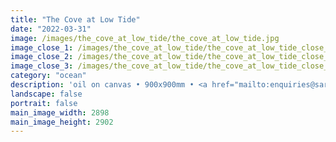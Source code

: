 ```yaml
---
title: "The Cove at Low Tide"
date: "2022-03-31"
image: /images/the_cove_at_low_tide/the_cove_at_low_tide.jpg
image_close_1: /images/the_cove_at_low_tide/the_cove_at_low_tide_close_1.jpg
image_close_2: /images/the_cove_at_low_tide/the_cove_at_low_tide_close_3.jpg
image_close_3: /images/the_cove_at_low_tide/the_cove_at_low_tide_close_2.jpg
category: "ocean"
description: 'oil on canvas • 900x900mm • <a href="mailto:enquiries@sarahanneartist.com" target="_blank" rel="noopener noreferrer">enquire</a>'
landscape: false
portrait: false
main_image_width: 2898
main_image_height: 2902
---
```

